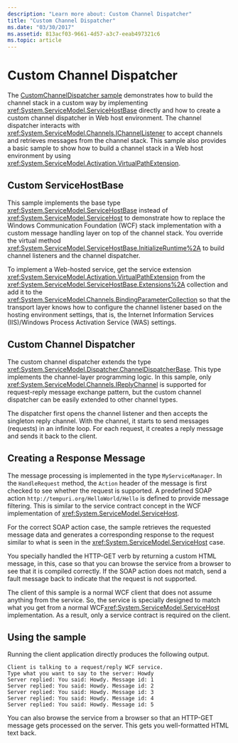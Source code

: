 ```yaml
---
description: "Learn more about: Custom Channel Dispatcher"
title: "Custom Channel Dispatcher"
ms.date: "03/30/2017"
ms.assetid: 813acf03-9661-4d57-a3c7-eeab497321c6
ms.topic: article
---
```

# Custom Channel Dispatcher

The [CustomChannelDispatcher sample](https://github.com/dotnet/samples/tree/main/framework/wcf) demonstrates how to build the channel stack in a custom way by implementing <xref:System.ServiceModel.ServiceHostBase> directly and how to create a custom channel dispatcher in Web host environment. The channel dispatcher interacts with <xref:System.ServiceModel.Channels.IChannelListener> to accept channels and retrieves messages from the channel stack. This sample also provides a basic sample to show how to build a channel stack in a Web host environment by using <xref:System.ServiceModel.Activation.VirtualPathExtension>.

## Custom ServiceHostBase

This sample implements the base type <xref:System.ServiceModel.ServiceHostBase> instead of <xref:System.ServiceModel.ServiceHost> to demonstrate how to replace the Windows Communication Foundation (WCF) stack implementation with a custom message handling layer on top of the channel stack. You override the virtual method <xref:System.ServiceModel.ServiceHostBase.InitializeRuntime%2A> to build channel listeners and the channel dispatcher.

To implement a Web-hosted service, get the service extension <xref:System.ServiceModel.Activation.VirtualPathExtension> from the <xref:System.ServiceModel.ServiceHostBase.Extensions%2A> collection and add it to the <xref:System.ServiceModel.Channels.BindingParameterCollection> so that the transport layer knows how to configure the channel listener based on the hosting environment settings, that is, the Internet Information Services (IIS)/Windows Process Activation Service (WAS) settings.

## Custom Channel Dispatcher

The custom channel dispatcher extends the type <xref:System.ServiceModel.Dispatcher.ChannelDispatcherBase>. This type implements the channel-layer programming logic. In this sample, only <xref:System.ServiceModel.Channels.IReplyChannel> is supported for request-reply message exchange pattern, but the custom channel dispatcher can be easily extended to other channel types.

The dispatcher first opens the channel listener and then accepts the singleton reply channel. With the channel, it starts to send messages (requests) in an infinite loop. For each request, it creates a reply message and sends it back to the client.

## Creating a Response Message

The message processing is implemented in the type `MyServiceManager`. In the `HandleRequest` method, the `Action` header of the message is first checked to see whether the request is supported. A predefined SOAP action `http://tempuri.org/HelloWorld/Hello` is defined to provide message filtering. This is similar to the service contract concept in the WCF implementation of <xref:System.ServiceModel.ServiceHost>.

For the correct SOAP action case, the sample retrieves the requested message data and generates a corresponding response to the request similar to what is seen in the <xref:System.ServiceModel.ServiceHost> case.

You specially handled the HTTP-GET verb by returning a custom HTML message, in this, case so that you can browse the service from a browser to see that it is compiled correctly. If the SOAP action does not match, send a fault message back to indicate that the request is not supported.

The client of this sample is a normal WCF client that does not assume anything from the service. So, the service is specially designed to match what you get from a normal WCF<xref:System.ServiceModel.ServiceHost> implementation. As a result, only a service contract is required on the client.

## Using the sample

Running the client application directly produces the following output.

```output
Client is talking to a request/reply WCF service.
Type what you want to say to the server: Howdy
Server replied: You said: Howdy. Message id: 1
Server replied: You said: Howdy. Message id: 2
Server replied: You said: Howdy. Message id: 3
Server replied: You said: Howdy. Message id: 4
Server replied: You said: Howdy. Message id: 5
```

You can also browse the service from a browser so that an HTTP-GET message gets processed on the server. This gets you well-formatted HTML text back.
